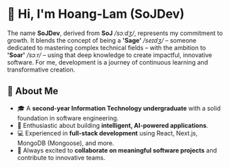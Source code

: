<!--
**lhlam2515/lhlam2515** is a ✨ _special_ ✨ repository because its `README.md` (this file) appears on your GitHub profile.

Here are some ideas to get you started:

- 🔭 I’m currently working on ...
- 🌱 I’m currently learning ...
- 👯 I’m looking to collaborate on ...
- 🤔 I’m looking for help with ...
- 💬 Ask me about ...
- 📫 How to reach me: ...
- 😄 Pronouns: ...
- ⚡ Fun fact: ...
-->

# 👋 Hi, I'm Hoang-Lam (SoJDev)

The name **SoJDev**, derived from **SoJ** _/sɔːdʒ/_, represents my commitment to growth. It blends the concept of being a **'Sage'** _/seɪdʒ/_ – someone dedicated to mastering complex technical fields – with the ambition to **'Soar'** _/sɔːr/_ – using that deep knowledge to create impactful, innovative software. For me, development is a journey of continuous learning and transformative creation.

## 🚀 About Me

- 🎓 A **second-year Information Technology undergraduate** with a solid foundation in software engineering.
- 🤖 Enthusiastic about building **intelligent, AI-powered applications**.
- 💻 Experienced in **full-stack development** using React, Next.js, MongoDB (Mongoose), and more.
- 🤝 Always excited to **collaborate on meaningful software projects** and contribute to innovative teams.

<!--
## 🌱 What I'm Currently Learning/Working On

- Actively exploring **[Specific Technology/Concept]** to deepen my understanding of **[Area of Interest]**.
- Building **[Brief description of a current project]** to apply **[Specific Skill/Technology]**.

---

## 💡 Let's Connect!

- 📫 You can reach me at **[Your Email Address]**
- 🌐 Connect with me on [LinkedIn](Your_LinkedIn_Profile_URL)
- 💼 Check out my portfolio: [Your Portfolio URL (if you have one)]
-->
